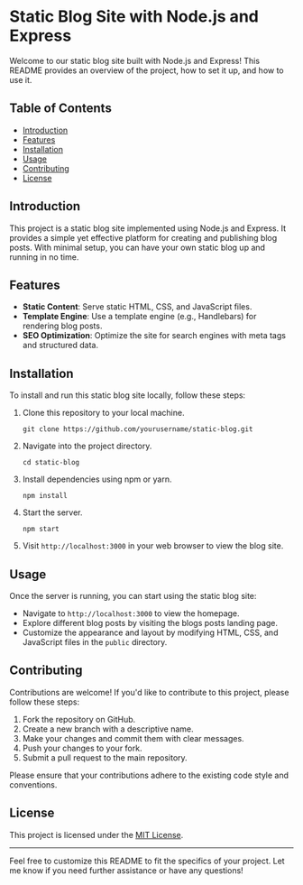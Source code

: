 # Static Blog Site with Node.js and Express

Welcome to our static blog site built with Node.js and Express! This README provides an overview of the project, how to set it up, and how to use it.

## Table of Contents

- [Introduction](#introduction)
- [Features](#features)
- [Installation](#installation)
- [Usage](#usage)
- [Contributing](#contributing)
- [License](#license)

## Introduction

This project is a static blog site implemented using Node.js and Express. It provides a simple yet effective platform for creating and publishing blog posts. With minimal setup, you can have your own static blog up and running in no time.

## Features

- **Static Content**: Serve static HTML, CSS, and JavaScript files.
- **Template Engine**: Use a template engine (e.g., Handlebars) for rendering blog posts.
- **SEO Optimization**: Optimize the site for search engines with meta tags and structured data.

## Installation

To install and run this static blog site locally, follow these steps:

1. Clone this repository to your local machine.
   ```
   git clone https://github.com/yourusername/static-blog.git
   ```

2. Navigate into the project directory.
   ```
   cd static-blog
   ```

3. Install dependencies using npm or yarn.
   ```
   npm install
   ```

4. Start the server.
   ```
   npm start
   ```

5. Visit `http://localhost:3000` in your web browser to view the blog site.

## Usage

Once the server is running, you can start using the static blog site:

- Navigate to `http://localhost:3000` to view the homepage.
- Explore different blog posts by visiting the blogs posts landing page.
- Customize the appearance and layout by modifying HTML, CSS, and JavaScript files in the `public` directory.

## Contributing

Contributions are welcome! If you'd like to contribute to this project, please follow these steps:

1. Fork the repository on GitHub.
2. Create a new branch with a descriptive name.
3. Make your changes and commit them with clear messages.
4. Push your changes to your fork.
5. Submit a pull request to the main repository.

Please ensure that your contributions adhere to the existing code style and conventions.

## License

This project is licensed under the [MIT License](LICENSE).

---

Feel free to customize this README to fit the specifics of your project. Let me know if you need further assistance or have any questions!

